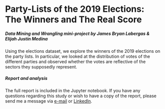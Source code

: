 # Party-Lists of the 2019 Elections: The Winners and The Real Score
##### Data Mining and Wrangling mini-project by James Bryan Labergas & Elijah Justin Medina

Using the elections dataset, we explore the winners of the 2019 elections on the party lists. In particular, we looked at the distribution of votes of the different parties and observed whether the votes are reflective of the sectors they supposedly represent.

##### Report and analysis

The full report is included in the Jupyter notebook. If you have any questions regarding this study or wish to have a copy of the report, please send me a message via <a href="mailto:elijahjustinmedina@gmail.com">e-mail</a> or <a href="https://www.linkedin.com/in/elijah-justin-medina/">LinkedIn</a>.
